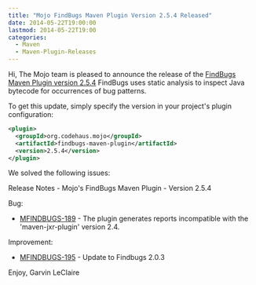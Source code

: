 ```yaml
---
title: "Mojo FindBugs Maven Plugin Version 2.5.4 Released"
date: 2014-05-22T19:00:00
lastmod: 2014-05-22T19:00
categories:
  - Maven
  - Maven-Plugin-Releases
---
```

Hi,
The Mojo team is pleased to announce the release of the 
[FindBugs Maven Plugin version 2.5.4](http://mojo.codehaus.org/findbugs-maven-plugin-2.5.4/)
FindBugs uses static analysis to inspect Java bytecode for occurrences
of bug patterns.

To get this update, simply specify the version in your project's
plugin configuration:

```xml
<plugin>
  <groupId>org.codehaus.mojo</groupId>
  <artifactId>findbugs-maven-plugin</artifactId>
  <version>2.5.4</version>
</plugin>
```

<!-- more -->

We solved the following issues:

Release Notes - Mojo's FindBugs Maven Plugin - Version 2.5.4

Bug:

 * [MFINDBUGS-189](https://issues.apache.org/jira/browse/MFINDBUGS-189) - The plugin generates reports incompatible with the 'maven-jxr-plugin' version 2.4.

Improvement:

 * [MFINDBUGS-195](https://issues.apache.org/jira/browse/MFINDBUGS-195) - Update to Findbugs 2.0.3


Enjoy,
Garvin LeClaire
